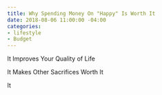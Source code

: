 ```yaml
---
title: Why Spending Money On "Happy" Is Worth It
date: 2018-08-06 11:00:00 -04:00
categories:
- lifestyle
- Budget
---
```



It Improves Your Quality of Life

It Makes Other Sacrifices Worth It

It